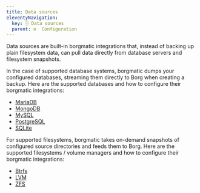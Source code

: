 ```yaml
---
title: Data sources
eleventyNavigation:
  key: 🗄️ Data sources
  parent: ⚙️  Configuration
---
```

Data sources are built-in borgmatic integrations that, instead of backing up
plain filesystem data, can pull data directly from database servers and
filesystem snapshots.

In the case of supported database systems, borgmatic dumps your configured
databases, streaming them directly to Borg when creating a backup. Here are the
supported databases and how to configure their borgmatic integrations:

 * [MariaDB](https://torsion.org/borgmatic/reference/configuration/data-sources/mariadb/)
 * [MongoDB](https://torsion.org/borgmatic/reference/configuration/data-sources/mongodb/)
 * [MySQL](https://torsion.org/borgmatic/reference/configuration/data-sources/mysql/)
 * [PostgreSQL](https://torsion.org/borgmatic/reference/configuration/data-sources/postgresql/)
 * [SQLite](https://torsion.org/borgmatic/reference/configuration/data-sources/sqlite/)

For supported filesystems, borgmatic takes on-demand snapshots of configured
source directories and feeds them to Borg. Here are the supported filesystems /
volume managers and how to configure their borgmatic integrations:

 * [Btrfs](https://torsion.org/borgmatic/reference/configuration/data-sources/btrfs/)
 * [LVM](https://torsion.org/borgmatic/reference/configuration/data-sources/lvm/)
 * [ZFS](https://torsion.org/borgmatic/reference/configuration/data-sources/zfs/)
